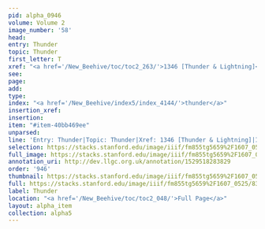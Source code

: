 ```yaml
---
pid: alpha_0946
volume: Volume 2
image_number: '58'
head: 
entry: Thunder
topic: Thunder
first_letter: T
xref: "<a href='/New_Beehive/toc/toc2_263/'>1346 [Thunder & Lightning]</a>"
see: 
page: 
add: 
type: 
index: "<a href='/New_Beehive/index5/index_4144/'>thunder</a>"
insertion_xref: 
insertion: 
item: "#item-40bb469ee"
unparsed: 
line: 'Entry: Thunder|Topic: Thunder|Xref: 1346 [Thunder & Lightning]|Index: thunder|#item-40bb469ee'
selection: https://stacks.stanford.edu/image/iiif/fm855tg5659%2F1607_0525/832,4221,2942,382/full/0/default.jpg
full_image: https://stacks.stanford.edu/image/iiif/fm855tg5659%2F1607_0525/full/full/0/default.jpg
annotation_uri: http://dev.llgc.org.uk/annotation/1529518283829
order: '946'
thumbnail: https://stacks.stanford.edu/image/iiif/fm855tg5659%2F1607_0525/832,4221,600,180/250,/0/default.jpg
full: https://stacks.stanford.edu/image/iiif/fm855tg5659%2F1607_0525/832,4221,2942,382/full/0/default.jpg
label: Thunder
location: "<a href='/New_Beehive/toc/toc2_048/'>Full Page</a>"
layout: alpha_item
collection: alpha5
---
```

